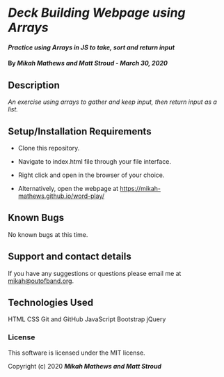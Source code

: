 # _Deck Building Webpage using Arrays_

#### _Practice using Arrays in JS to take, sort and return input_

#### By _**Mikah Mathews and Matt Stroud - March 30, 2020**_

## Description

_An exercise using arrays to gather and keep input, then return input as a list._

## Setup/Installation Requirements

* Clone this repository.
* Navigate to index.html file through your file interface.
* Right click and open in the browser of your choice.

* Alternatively, open the webpage at https://mikah-mathews.github.io/word-play/

## Known Bugs

No known bugs at this time.

## Support and contact details

If you have any suggestions or questions please email me at mikah@outofband.org.

## Technologies Used

HTML
CSS
Git and GitHub
JavaScript
Bootstrap
jQuery

### License

This software is licensed under the MIT license.

Copyright (c) 2020 **_Mikah Mathews and Matt Stroud_**